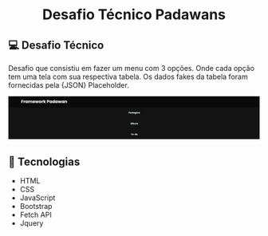 <h1 align="center">
    Desafio Técnico Padawans
</h1>

## 💻 Desafio Técnico

Desafio que consistiu em fazer um menu com 3 opções. Onde cada opção tem uma tela com sua respectiva tabela. Os dados fakes da tabela foram fornecidas pela {JSON} Placeholder.

<img src="/img/menu1.png">

## 🚀 Tecnologias

- HTML
- CSS
- JavaScript
- Bootstrap
- Fetch API 
- Jquery

